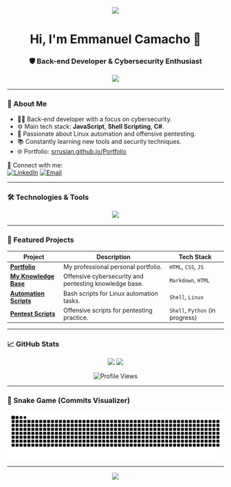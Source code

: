 <p align="center">
  <img src="https://capsule-render.vercel.app/api?type=waving&height=200&color=gradient&text=%F0%9F%91%BE%20SrRusian%20%F0%9F%94%90&&fontAlign=50&reversal=false&fontAlignY=35"/>
</p>

<h1 align="center">Hi, I'm Emmanuel Camacho 👋</h1>
<h3 align="center">🛡️ Back-end Developer & Cybersecurity Enthusiast</h3>

<p align="center">
  <img src="https://readme-typing-svg.herokuapp.com/?lines=Back-end+developer;Automating+Linux+tasks+with+Bash;Hacking+the+impossible;Always+learning+something+new...&center=true&width=500&height=45">
</p>

---

### 🧠 About Me

- 👨‍💻 Back-end developer with a focus on cybersecurity.
- ⚙️ Main tech stack: **JavaScript**, **Shell Scripting**, **C#**.
- 🐧 Passionate about Linux automation and offensive pentesting.
- 📚 Constantly learning new tools and security techniques.
- 🌐 Portfolio: [srrusian.github.io/Portfolio](https://srrusian.github.io/Portfolio)

🔗 Connect with me:  
[![LinkedIn](https://img.shields.io/badge/LinkedIn-blue?logo=linkedin&logoColor=white)](https://www.linkedin.com/in/tuusuario)
[![Email](https://img.shields.io/badge/Email-D14836?logo=gmail&logoColor=white)](mailto:sr.rusian@gmail.com)

---

### 🛠 Technologies & Tools

<p align="center">
  <img src="https://skillicons.dev/icons?i=js,nodejs,bash,linux,html,css,git,github,vscode,docker,mysql" />
</p>

---

### 📂 Featured Projects

| Project                                                                  | Description                                                        | Tech Stack                        |
| ------------------------------------------------------------------------ | ------------------------------------------------------------------ | --------------------------------- |
| [**Portfolio**](https://github.com/SrRusian/Portfolio)                   | My professional personal portfolio.                                | `HTML`, `CSS`, `JS`               |
| [**My Knowledge Base**](https://github.com/SrRusian/My_Knowledge_Base)   | Offensive cybersecurity and pentesting knowledge base.             | `Markdown`, `HTML`                |
| [**Automation Scripts**](https://github.com/SrRusian/Automation_Scripts) | Bash scripts for Linux automation tasks.                           | `Shell`, `Linux`                  |
| [**Pentest Scripts**](https://github.com/SrRusian/Pentest_Scripts)       | Offensive scripts for pentesting practice.                         | `Shell`, `Python` (in progress)   |

---

### 📈 GitHub Stats

<p align="center">
  <img src="https://github-readme-stats.vercel.app/api?username=SrRusian&show_icons=true&theme=radical" />
  <img src="https://github-readme-stats.vercel.app/api/top-langs/?username=SrRusian&layout=compact&theme=radical" />
</p>

<p align="center">
  <img src="https://komarev.com/ghpvc/?username=SrRusian&label=Profile+views" alt="Profile Views" />
</p>

---

### 🐍 Snake Game (Commits Visualizer)

![Snake animation](https://github.com/SrRusian/SrRusian/blob/output/github-contribution-grid-snake.svg)

---

<p align="center">
  <img src="https://capsule-render.vercel.app/api?type=waving&color=gradient&height=100&section=footer"/>
</p>
